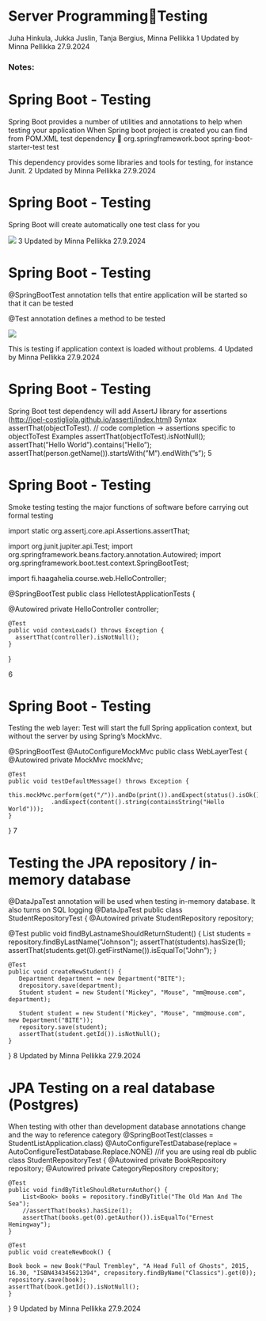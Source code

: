 <!-- Slide number: 1 -->
# Server ProgrammingTesting
Juha Hinkula, Jukka Juslin, Tanja Bergius, Minna Pellikka
1
Updated by Minna Pellikka
27.9.2024

### Notes:

<!-- Slide number: 2 -->
# Spring Boot - Testing
Spring Boot provides a number of utilities and annotations to help when testing your application
When Spring boot project is created you can find from POM.XML test dependency
		<dependency>
			<groupId>org.springframework.boot</groupId>
			<artifactId>spring-boot-starter-test</artifactId>
			<scope>test</scope>
		</dependency>

This dependency provides some libraries and tools for testing, for instance Junit.
2
Updated by Minna Pellikka
27.9.2024

<!-- Slide number: 3 -->
# Spring Boot - Testing
Spring Boot will create automatically one test class for you

![](Picture9.jpg)
3
Updated by Minna Pellikka
27.9.2024

<!-- Slide number: 4 -->
# Spring Boot - Testing
@SpringBootTest annotation tells that entire application will be started so that it can be tested

@Test annotation defines a method to be tested

![](Picture18.jpg)

This is testing if application context is loaded without problems.
4
Updated by Minna Pellikka
27.9.2024

<!-- Slide number: 5 -->
# Spring Boot - Testing
Spring Boot test dependency will add AssertJ library for assertions (http://joel-costigliola.github.io/assertj/index.html)
Syntax
 assertThat(objectToTest). // code completion -> assertions specific to objectToTest
Examples
assertThat(objectToTest).isNotNull();
assertThat(”Hello World”).contains(”Hello”);
assertThat(person.getName()).startsWith(”M”).endWith(”s”);
5

<!-- Slide number: 6 -->
# Spring Boot - Testing
Smoke testing
testing the major functions of software before carrying out formal testing

  import static org.assertj.core.api.Assertions.assertThat;

  import org.junit.jupiter.api.Test;
  import org.springframework.beans.factory.annotation.Autowired;
  import org.springframework.boot.test.context.SpringBootTest;

  import fi.haagahelia.course.web.HelloController;

  @SpringBootTest
  public class HellotestApplicationTests {

  @Autowired
  private HelloController controller;

    @Test
    public void contexLoads() throws Exception {
      assertThat(controller).isNotNull();
    }
  }

6

<!-- Slide number: 7 -->
# Spring Boot - Testing
Testing the web layer: Test will start the full Spring application context, but without the server by using Spring’s MockMvc.

@SpringBootTest
@AutoConfigureMockMvc
public class WebLayerTest {
    @Autowired
    private MockMvc mockMvc;

    @Test
    public void testDefaultMessage() throws Exception {
        this.mockMvc.perform(get("/")).andDo(print()).andExpect(status().isOk())
                .andExpect(content().string(containsString("Hello World")));
    }
}
7

<!-- Slide number: 8 -->
# Testing the JPA repository / in-memory database
@DataJpaTest annotation will be used when testing in-memory database. It also turns on SQL logging
@DataJpaTest
public class StudentRepositoryTest {
   @Autowired
   private StudentRepository repository;

   @Test
    public void findByLastnameShouldReturnStudent() {
        List<Student> students = repository.findByLastName("Johnson");
        assertThat(students).hasSize(1);
        assertThat(students.get(0).getFirstName()).isEqualTo("John");
    }

    @Test
    public void createNewStudent() {
       Department department = new Department("BITE");
       drepository.save(department);
       Student student = new Student("Mickey", "Mouse", "mm@mouse.com", department);

       Student student = new Student("Mickey", "Mouse", "mm@mouse.com", new Department("BITE"));
       repository.save(student);
       assertThat(student.getId()).isNotNull();
    }
}
8
Updated by Minna Pellikka
27.9.2024

<!-- Slide number: 9 -->
# JPA Testing on a real database (Postgres)
When testing with other than development database annotations change and the way to reference category
@SpringBootTest(classes = StudentListApplication.class)
@AutoConfigureTestDatabase(replace = AutoConfigureTestDatabase.Replace.NONE) //if you are using real db
public class StudentRepositoryTest {
    @Autowired
    private BookRepository repository;
    @Autowired
    private CategoryRepository crepository;

    @Test
    public void findByTitleShouldReturnAuthor() {
        List<Book> books = repository.findByTitle("The Old Man And The Sea");
        //assertThat(books).hasSize(1);
        assertThat(books.get(0).getAuthor()).isEqualTo("Ernest Hemingway");
    }

    @Test
    public void createNewBook() {

    Book book = new Book("Paul Trembley", "A Head Full of Ghosts", 2015, 16.30, "ISBN434345621394", crepository.findByName("Classics").get(0));
    repository.save(book);
    assertThat(book.getId()).isNotNull();
    }
}
9
Updated by Minna Pellikka
27.9.2024